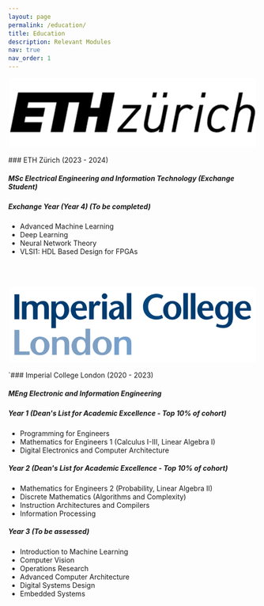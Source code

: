 ```yaml
---
layout: page
permalink: /education/
title: Education
description: Relevant Modules
nav: true
nav_order: 1
---
```


<p style="text-align: center"><img src="../assets/img/eth.png"></p>
### ETH Zürich (2023 - 2024)

##### *MSc Electrical Engineering and Information Technology (Exchange Student)*  

##### Exchange Year (Year 4) (To be completed)
- Advanced Machine Learning
- Deep Learning
- Neural Network Theory
- VLSI1: HDL Based Design for FPGAs  
  
<br/><br/>

<p style="text-align: center"><img src="../assets/img/imperial.png"></p>
`### Imperial College London (2020 - 2023)

##### *MEng Electronic and Information Engineering*  

##### Year 1 (Dean's List for Academic Excellence - Top 10% of cohort)
- Programming for Engineers
- Mathematics for Engineers 1 (Calculus I-III, Linear Algebra I)
- Digital Electronics and Computer Architecture

##### Year 2 (Dean's List for Academic Excellence - Top 10% of cohort)
- Mathematics for Engineers 2 (Probability, Linear Algebra II)
- Discrete Mathematics (Algorithms and Complexity)
- Instruction Architectures and Compilers
- Information Processing

##### Year 3 (To be assessed)
- Introduction to Machine Learning
- Computer Vision
- Operations Research
- Advanced Computer Architecture
- Digital Systems Design
- Embedded Systems
